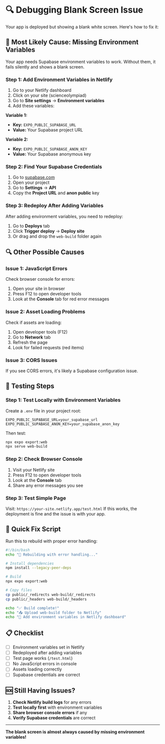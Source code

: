 # 🔍 Debugging Blank Screen Issue

Your app is deployed but showing a blank white screen. Here's how to fix it:

## 🚨 **Most Likely Cause: Missing Environment Variables**

Your app needs Supabase environment variables to work. Without them, it fails silently and shows a blank screen.

### **Step 1: Add Environment Variables in Netlify**

1. Go to your Netlify dashboard
2. Click on your site (scienceolympiad)
3. Go to **Site settings** → **Environment variables**
4. Add these variables:

**Variable 1:**
- **Key:** `EXPO_PUBLIC_SUPABASE_URL`
- **Value:** Your Supabase project URL

**Variable 2:**
- **Key:** `EXPO_PUBLIC_SUPABASE_ANON_KEY`
- **Value:** Your Supabase anonymous key

### **Step 2: Find Your Supabase Credentials**

1. Go to [supabase.com](https://supabase.com)
2. Open your project
3. Go to **Settings** → **API**
4. Copy the **Project URL** and **anon public** key

### **Step 3: Redeploy After Adding Variables**

After adding environment variables, you need to redeploy:

1. Go to **Deploys** tab
2. Click **Trigger deploy** → **Deploy site**
3. Or drag and drop the `web-build` folder again

## 🔍 **Other Possible Causes**

### **Issue 1: JavaScript Errors**
Check browser console for errors:
1. Open your site in browser
2. Press F12 to open developer tools
3. Look at the **Console** tab for red error messages

### **Issue 2: Asset Loading Problems**
Check if assets are loading:
1. Open developer tools (F12)
2. Go to **Network** tab
3. Refresh the page
4. Look for failed requests (red items)

### **Issue 3: CORS Issues**
If you see CORS errors, it's likely a Supabase configuration issue.

## 🧪 **Testing Steps**

### **Step 1: Test Locally with Environment Variables**

Create a `.env` file in your project root:
```
EXPO_PUBLIC_SUPABASE_URL=your_supabase_url
EXPO_PUBLIC_SUPABASE_ANON_KEY=your_supabase_anon_key
```

Then test:
```bash
npx expo export:web
npx serve web-build
```

### **Step 2: Check Browser Console**

1. Visit your Netlify site
2. Press F12 to open developer tools
3. Look at the **Console** tab
4. Share any error messages you see

### **Step 3: Test Simple Page**

Visit: `https://your-site.netlify.app/test.html`
If this works, the deployment is fine and the issue is with your app.

## 🚀 **Quick Fix Script**

Run this to rebuild with proper error handling:

```bash
#!/bin/bash
echo "🔧 Rebuilding with error handling..."

# Install dependencies
npm install --legacy-peer-deps

# Build
npx expo export:web

# Copy files
cp public/_redirects web-build/_redirects
cp public/_headers web-build/_headers

echo "✅ Build complete!"
echo "📤 Upload web-build folder to Netlify"
echo "🔧 Add environment variables in Netlify dashboard"
```

## 📋 **Checklist**

- [ ] Environment variables set in Netlify
- [ ] Redeployed after adding variables
- [ ] Test page works (`/test.html`)
- [ ] No JavaScript errors in console
- [ ] Assets loading correctly
- [ ] Supabase credentials are correct

## 🆘 **Still Having Issues?**

1. **Check Netlify build logs** for any errors
2. **Test locally first** with environment variables
3. **Share browser console errors** if any
4. **Verify Supabase credentials** are correct

---

**The blank screen is almost always caused by missing environment variables!** 